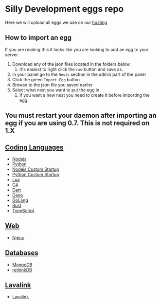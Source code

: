 # Silly Development eggs repo

Here we will upload all eggs we use on our [hosting](https://sillydev.co.uk)

## How to import an egg

If you are reading this it looks like you are looking to add an egg to your server.

1. Download any of the json files located in the folders below.
   1. It's easiest to right click the `raw` button and save as.
2. In your panel go to the `Nests` section in the admin part of the panel
3. Click the green `Import Egg` button
4. Browse to the json file you saved earlier
5. Select what nest you want to put the egg in.
   1. If you want a new nest you need to create it before importing the egg.

## You must restart your daemon after importing an egg if you are using 0.7. This is not required on 1.X

## [Coding Languages](/Coding%20Languages)

* [Nodejs](/Coding%20Languages/Nodejs.json)
* [Python](/Coding%20Languages/Python.json)
* [Nodejs Custom Startup](/Coding%20Languages/Nodejs%20Custom%20Startup.json)
* [Python Custom Startup](/Coding%20Languages/Python%20Custom%20Startup.json)
* [Lua](/Coding%20Languages/Lua.json)
* [C#](/Coding%20Languages/C%23.json)
* [Dart](/Coding%20Languages/Dart.json)
* [Deno](/Coding%20Languages/Deno.json)
* [GoLang](/Coding%20Languages/GoLang.json)
* [Rust](/Coding%20Languages/Rust.json)
* [TypeScript](/Coding%20Languages/TypeScript.json)

## [Web](/Web)

* [Nginx](/Web/Nginx.json)

## [Databases](/Databases)

* [MongoDB](/Databases/MongoDB.json)
* [rethinkDB](/Databases/rethinkDB.json)

## [Lavalink](/Lavalink)

* [Lavalink](/Lavalink/Lavalink.json)